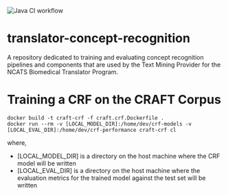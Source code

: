 ![Java CI workflow](https://github.com/UCDenver-ccp/translator-concept-recognition/workflows/Java%20CI/badge.svg)



# translator-concept-recognition
A repository dedicated to training and evaluating concept recognition pipelines and components that are used by the Text Mining Provider for the NCATS Biomedical Translator Program.



# Training a CRF on the CRAFT Corpus

```
docker build -t craft-crf -f craft.crf.Dockerfile .
docker run --rm -v [LOCAL_MODEL_DIR]:/home/dev/crf-models -v [LOCAL_EVAL_DIR]:/home/dev/crf-performance craft-crf cl
```

where,
* [LOCAL_MODEL_DIR] is a directory on the host machine where the CRF model will be written
* [LOCAL_EVAL_DIR] is a directory on the host machine where the evaluation metrics for the trained model against the test set will be written


